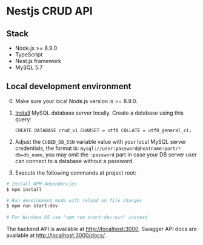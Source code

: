 # Nestjs CRUD API

## Stack
* Node.js >= 8.9.0
* TypeScript
* Nest.js framework
* MySQL 5.7

## Local development environment

0. Make sure your local Node.js version is >= 8.9.0.

1. [Install](https://dev.mysql.com/doc/refman/5.7/en/installing.html) MySQL database server locally. Create a database using this query:

    `CREATE DATABASE crud_v1 CHARSET = utf8 COLLATE = utf8_general_ci;`
    
2. Adjust the `CUBED_DB_DSN` variable value with your local MySQL server credentials, the format is: `mysql://user:password@hostname:port/?db=db_name`, you may omit the `:password` part in case your DB server user can connect to a database without a password.

3. Execute the following commands at project root:

```bash
# Install NPM dependencies
$ npm install

# Run development mode with reload on file changes
$ npm run start:dev
   
# For Windows OS use "npm run start:dev:win" instead 
```
The backend API is available at [http://localhost:3000](http://localhost:3000), Swagger API docs are available at [http://localhost:3000/docs/](http://localhost:3000/docs/). 
